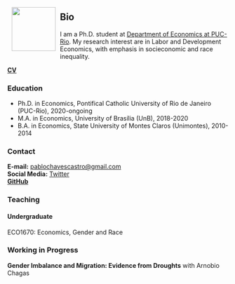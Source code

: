 <a href="https://github.com/datazoompuc/datazoom_social_Stata"><img src="https://raw.githubusercontent.com/pablotadeu/pablotadeu.github.io/master/rio.jpg" align="left" width="100" hspace="10" vspace="5"></a>

## Bio

I am a Ph.D. student at [Department of Economics at PUC-Rio](http://www.econ.puc-rio.br/en). My research interest are in Labor and Development Economics, with emphasis in socieconomic and race inequality.

**[CV](https://www.dropbox.com/s/cozf56xlpdhzpdc/CV.pdf?dl=0)**

### Education

- Ph.D. in Economics, Pontifical Catholic University of Rio de Janeiro (PUC-Rio), 2020-ongoing
- M.A. in Economics, University of Brasília (UnB), 2018-2020
- B.A. in Economics, State University of Montes Claros (Unimontes), 2010-2014

### Contact

**E-mail:** pablochavescastro@gmail.com  
**Social Media:** [Twitter](https://twitter.com/tadeuccastro)  
**[GitHub](https://github.com/pablotadeu)**

### Teaching

#### Undergraduate
ECO1670: Economics, Gender and Race

### Working in Progress

**Gender Imbalance and Migration: Evidence from Droughts** with Arnobio Chagas
